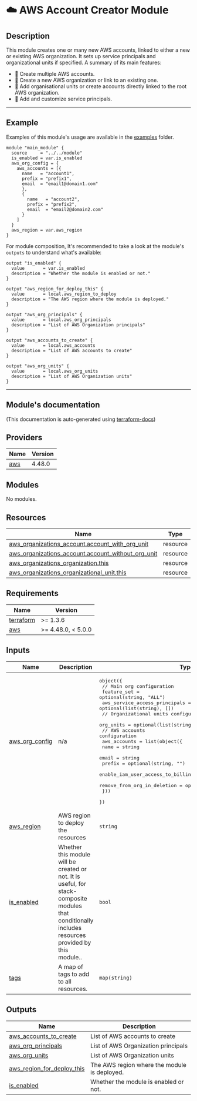 <!-- BEGIN_TF_DOCS -->
# ☁️ AWS Account Creator Module
## Description

This module creates one or many new AWS accounts, linked to either a new or existing AWS organization. It sets up service principals and organizational units if specified.
A summary of its main features:
* 🚀 Create multiple AWS accounts.
* 🚀 Create a new AWS organization or link to an existing one.
* 🚀 Add organisational units or create accounts directly linked to the root AWS organization.
* 🚀 Add and customize service principals.

---
## Example
Examples of this module's usage are available in the [examples](./examples) folder.

```hcl
module "main_module" {
  source     = "../../module"
  is_enabled = var.is_enabled
  aws_org_config = {
    aws_accounts = [{
      name   = "account1",
      prefix = "prefix1",
      email  = "email1@domain1.com"
      },
      {
        name   = "account2",
        prefix = "prefix2",
        email  = "email2@domain2.com"
      }
    ]
  }
  aws_region = var.aws_region
}
```

For module composition, It's recommended to take a look at the module's `outputs` to understand what's available:
```hcl
output "is_enabled" {
  value       = var.is_enabled
  description = "Whether the module is enabled or not."
}

output "aws_region_for_deploy_this" {
  value       = local.aws_region_to_deploy
  description = "The AWS region where the module is deployed."
}

output "aws_org_principals" {
  value       = local.aws_org_principals
  description = "List of AWS Organization principals"
}

output "aws_accounts_to_create" {
  value       = local.aws_accounts
  description = "List of AWS accounts to create"
}

output "aws_org_units" {
  value       = local.aws_org_units
  description = "List of AWS Organization units"
}
```
---

## Module's documentation
(This documentation is auto-generated using [terraform-docs](https://terraform-docs.io))
## Providers

| Name | Version |
|------|---------|
| <a name="provider_aws"></a> [aws](#provider\_aws) | 4.48.0 |

## Modules

No modules.

## Resources

| Name | Type |
|------|------|
| [aws_organizations_account.account_with_org_unit](https://registry.terraform.io/providers/hashicorp/aws/latest/docs/resources/organizations_account) | resource |
| [aws_organizations_account.account_without_org_unit](https://registry.terraform.io/providers/hashicorp/aws/latest/docs/resources/organizations_account) | resource |
| [aws_organizations_organization.this](https://registry.terraform.io/providers/hashicorp/aws/latest/docs/resources/organizations_organization) | resource |
| [aws_organizations_organizational_unit.this](https://registry.terraform.io/providers/hashicorp/aws/latest/docs/resources/organizations_organizational_unit) | resource |

## Requirements

| Name | Version |
|------|---------|
| <a name="requirement_terraform"></a> [terraform](#requirement\_terraform) | >= 1.3.6 |
| <a name="requirement_aws"></a> [aws](#requirement\_aws) | >= 4.48.0, < 5.0.0 |

## Inputs

| Name | Description | Type | Default | Required |
|------|-------------|------|---------|:--------:|
| <a name="input_aws_org_config"></a> [aws\_org\_config](#input\_aws\_org\_config) | n/a | <pre>object({<br>    // Main org configuration<br>    feature_set                   = optional(string, "ALL")<br>    aws_service_access_principals = optional(list(string), [])<br>    // Organizational units configuration<br>    org_units = optional(list(string), [])<br>    // AWS accounts configuration<br>    aws_accounts = list(object({<br>      name                              = string<br>      email                             = string<br>      prefix                            = optional(string, "")<br>      enable_iam_user_access_to_billing = optional(string, "ALLOW")<br>      remove_from_org_in_deletion       = optional(bool, true)<br>    }))<br>  })</pre> | n/a | yes |
| <a name="input_aws_region"></a> [aws\_region](#input\_aws\_region) | AWS region to deploy the resources | `string` | n/a | yes |
| <a name="input_is_enabled"></a> [is\_enabled](#input\_is\_enabled) | Whether this module will be created or not. It is useful, for stack-composite<br>modules that conditionally includes resources provided by this module.. | `bool` | n/a | yes |
| <a name="input_tags"></a> [tags](#input\_tags) | A map of tags to add to all resources. | `map(string)` | `{}` | no |

## Outputs

| Name | Description |
|------|-------------|
| <a name="output_aws_accounts_to_create"></a> [aws\_accounts\_to\_create](#output\_aws\_accounts\_to\_create) | List of AWS accounts to create |
| <a name="output_aws_org_principals"></a> [aws\_org\_principals](#output\_aws\_org\_principals) | List of AWS Organization principals |
| <a name="output_aws_org_units"></a> [aws\_org\_units](#output\_aws\_org\_units) | List of AWS Organization units |
| <a name="output_aws_region_for_deploy_this"></a> [aws\_region\_for\_deploy\_this](#output\_aws\_region\_for\_deploy\_this) | The AWS region where the module is deployed. |
| <a name="output_is_enabled"></a> [is\_enabled](#output\_is\_enabled) | Whether the module is enabled or not. |
<!-- END_TF_DOCS -->